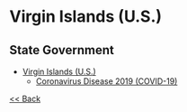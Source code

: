 # Virgin Islands (U.S.)

## State Government

* [Virgin Islands (U.S.)](https://www.vi.gov/)
  * [Coronavirus Disease 2019 (COVID-19)](https://doh.vi.gov/covid19usvi)

[<< Back](README.md)
